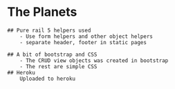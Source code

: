 # The Planets
    ## Pure rail 5 helpers used
        - Use form helpers and other object helpers
        - separate header, footer in static pages
    
    ## A bit of bootstrap and CSS
        - The CRUD view objects was created in bootstrap
        - The rest are simple CSS 
    ## Heroku
        Uploaded to heroku
    

 



  